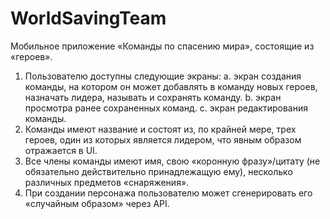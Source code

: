 # WorldSavingTeam
Мобильное приложение «Команды по спасению мира», состоящие из «героев».
1. Пользователю доступны следующие экраны:
a. экран создания команды, на котором он может добавлять в команду новых героев, назначать
лидера, называть и сохранять команду.
b. экран просмотра ранее сохраненных команд.
c. экран редактирования команды.
2. Команды имеют название и состоят из, по крайней мере, трех героев, один из которых
является лидером, что явным образом отражается в UI.
3. Все члены команды имеют имя, свою «коронную фразу»/цитату (не
обязательно действительно принадлежащую ему), несколько различных предметов «снаряжения».
4. При создании персонажа пользователю может сгенерировать его
«случайным образом» через API.

